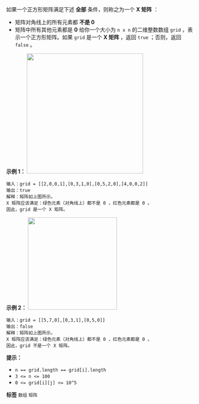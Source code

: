 如果一个正方形矩阵满足下述 **全部** 条件，则称之为一个 **X 矩阵** ：
- 矩阵对角线上的所有元素都 **不是 0** 
- 矩阵中所有其他元素都是 **0** 
给你一个大小为 `n x n` 的二维整数数组 `grid` ，表示一个正方形矩阵。如果 `grid` 是一个 **X 矩阵** ，返回 `true` ；否则，返回 `false` 。

 

 **示例 1：** 
<img alt="" src="https://assets.leetcode.com/uploads/2022/05/03/ex1.jpg" style="width: 311px; height: 320px;">
```
输入：grid = [[2,0,0,1],[0,3,1,0],[0,5,2,0],[4,0,0,2]]
输出：true
解释：矩阵如上图所示。
X 矩阵应该满足：绿色元素（对角线上）都不是 0 ，红色元素都是 0 。
因此，grid 是一个 X 矩阵。

```
 **示例 2：** 
<img alt="" src="https://assets.leetcode.com/uploads/2022/05/03/ex2.jpg" style="width: 238px; height: 246px;">
```
输入：grid = [[5,7,0],[0,3,1],[0,5,0]]
输出：false
解释：矩阵如上图所示。
X 矩阵应该满足：绿色元素（对角线上）都不是 0 ，红色元素都是 0 。
因此，grid 不是一个 X 矩阵。

```
 

 **提示：** 
-  `n == grid.length == grid[i].length` 
-  `3 <= n <= 100` 
-  `0 <= grid[i][j] <= 10^5` 
 
**标签**
`数组` `矩阵` 

